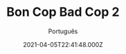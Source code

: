 ---
id: 'e146af88-3a56-4729-b626-bcad77ad508a'
type: 'movie' # Filme, Série, Anime
title: "Bon Cop Bad Cop 2"
synopsis: []
originalTitle: "Bon Cop Bad Cop 2"
date: '2021-04-05T22:41:48.000Z'
update: '2021-04-05T22:41:48.000Z'
releaseDate: '2017-05-12T03:00:00.000Z'
imdb:
  rating: '6.7' # 8.5
  id: '' # tt0470752
duration: '2h 6m'
trailer:
  urls: [
    'kf0agAiXXmE',
  ]
tags: ['720p', '1080p']
genre: ['Ação', 'Comédia', 'Crime'] #
quality: 'BluRay 720p | 1080p' # BluRay, WEB-DL, HDTV, WEB-DL4K, WEB-DLe
format: 'Mp4' # MKV, MP4, TS
audio: 'Inglês' # Dublado, Legendado, Dual Audio, Dub & Leg
subtitle: 'Português' # Português, inglês,
size: '1.55 GB | 2.44 GB' # 4.8 GB
audioQuality: 10
videoQuality: 10
directors: []
#  - name: 'Lana Wachowski'
#    image: ''
#  - name: 'Lilly Wachowski'
#    image: ''
cast: []
#  - name: 'Keanu Reeves'
#    image: ''
#    characterName: 'Neo'
writers: []
#  - name: ''
#    image: ''
maturityRating:
  age: '' # L , 10, 12, 14, 16, 18
  topics: [''] # Violence, Illegal drugs, Inappropriate Language, Legal Drugs, Sexual Content, Extreme Violence
###########################################
download:
  
  - url: 'magnet:?xt=urn:btih:5c2f32ab8c69df75214a2356f10608cdaf0b59f3&dn=Bon.Cop.Bad.Cop.2.2017.720p.BluRay.H264.AAC-RARBG&tr=http%3A%2F%2Ftracker.trackerfix.com%3A80%2Fannounce&tr=udp%3A%2F%2F9.rarbg.me%3A2710&tr=udp%3A%2F%2F9.rarbg.to%3A2710'
    resolution: '720p' # 720p, 1080p, 4K,
    audio: 'Legendado' # Dublado, Legendado, Dual Audio
    size: '' # 4.8 GB
    quality: '' # BluRay, WEB-DL
    format: '' # MKV
  - url: 'magnet:?xt=urn:btih:2175ec29cc9a9c349461d820836241ff561d4b29&dn=Bon.Cop.Bad.Cop.2.2017.1080p.BluRay.H264.AAC-RARBG&tr=http%3A%2F%2Ftracker.trackerfix.com%3A80%2Fannounce&tr=udp%3A%2F%2F9.rarbg.me%3A2710&tr=udp%3A%2F%2F9.rarbg.to%3A2710'
    resolution: '1080p' # 720p, 1080p, 4K,
    audio: 'Legendado' # Dublado, Legendado, Dual Audio
    size: '' # 4.8 GB
    quality: '' # BluRay, WEB-DL
    format: '' # MKV
images:
  cover: '/assets/movies/bon-cop-bad-cop-2.jpg'
  background: '/assets/movies/'
---